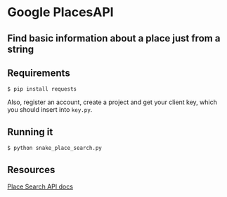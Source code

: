 # Google PlacesAPI

## Find basic information about a place just from a string

## Requirements

```
$ pip install requests
```

Also, register an account, create a project and get your client key, which you should insert into `key.py`.

## Running it

```
$ python snake_place_search.py
```

## Resources

[Place Search API docs](https://developers.google.com/places/web-service/search)

